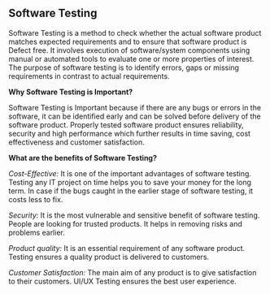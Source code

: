 ## **Software Testing**


Software Testing is a method to check whether the actual software product matches expected requirements and to ensure that software product is Defect free. It involves execution of software/system components using manual or automated tools to evaluate one or more properties of interest. The purpose of software testing is to identify errors, gaps or missing requirements in contrast to actual requirements.

**Why Software Testing is Important?**

Software Testing is Important because if there are any bugs or errors in the software, it can be identified early and can be solved before delivery of the software product. Properly tested software product ensures reliability, security and high performance which further results in time saving, cost effectiveness and customer satisfaction.

**What are the benefits of Software Testing?**

*Cost-Effective:* It is one of the important advantages of software testing. Testing any IT project on time helps you to save your money for the long term. In case if the bugs caught in the earlier stage of software testing, it costs less to fix.

*Security:* It is the most vulnerable and sensitive benefit of software testing. People are looking for trusted products. It helps in removing risks and problems earlier.

*Product quality:* It is an essential requirement of any software product. Testing ensures a quality product is delivered to customers.

*Customer Satisfaction:* The main aim of any product is to give satisfaction to their customers. UI/UX Testing ensures the best user experience.